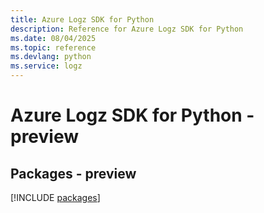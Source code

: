 ```yaml
---
title: Azure Logz SDK for Python
description: Reference for Azure Logz SDK for Python
ms.date: 08/04/2025
ms.topic: reference
ms.devlang: python
ms.service: logz
---
```

# Azure Logz SDK for Python - preview
## Packages - preview
[!INCLUDE [packages](logz-index.md)]